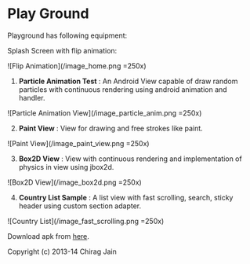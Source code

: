 Play Ground
============

Playground has following equipment:

Splash Screen with flip animation:

![Flip Animation](/image_home.png =250x)

1. **Particle Animation Test** : An Android View capable of draw random particles with continuous rendering using android animation and handler.

![Particle Animation View](/image_particle_anim.png =250x)

2. **Paint View** : View for drawing and free strokes like paint.

![Paint View](/image_paint_view.png =250x)

3. **Box2D View** : View with continuous rendering and implementation of physics in view using jbox2d.

![Box2D View](/image_box2d.png =250x)

4. **Country List Sample** : A list view with fast scrolling, search, sticky header using custom section adapter. 

![Country List](/image_fast_scrolling.png =250x)

Download apk from [here](https://www.dropbox.com/s/jo1t7rb66bwxv97/PlayGround.apk?dl=0).

Copyright (c) 2013-14 Chirag Jain





